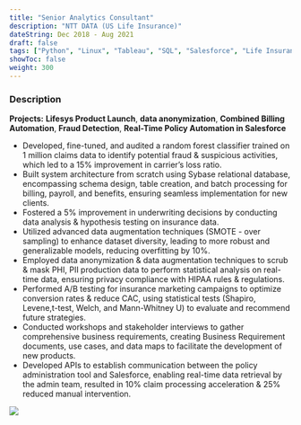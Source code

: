 ```yaml
---
title: "Senior Analytics Consultant"
description: "NTT DATA (US Life Insurance)"
dateString: Dec 2018 - Aug 2021
draft: false
tags: ["Python", "Linux", "Tableau", "SQL", "Salesforce", "Life Insurance", "Automation", "API", "Relational Database Management System", "RDBMS", "Random Forest", "A/B testing", "hypothesis testing", "Data Anonymization", "data analysis", "data management", "Machine Learning", "Data science", "Documentation", "PHI", "PII", "CPT", "Claims","Billing","Agile", "BRDs", "Jira"]
showToc: false
weight: 300
--- 
```


### Description

**Projects:** **Lifesys Product Launch**, **data anonymization**, **Combined Billing Automation**, **Fraud Detection**, **Real-Time Policy Automation in Salesforce**

- Developed, fine-tuned, and audited a random forest classifier trained on 1 million claims data to identify potential fraud & suspicious activities, which led to a 15% improvement in carrier’s loss ratio.
- Built system architecture from scratch using Sybase relational database, encompassing schema design, table creation, and batch processing for billing, payroll, and benefits, ensuring seamless implementation for new clients.
- Fostered a 5% improvement in underwriting decisions by conducting data analysis & hypothesis testing on insurance data.
- Utilized advanced data augmentation techniques (SMOTE - over sampling) to enhance dataset diversity, leading to more robust and generalizable models, reducing overfitting by 10%.
- Employed data anonymization & data augmentation techniques to scrub & mask PHI, PII production data to perform statistical analysis on real-time data, ensuring privacy compliance with HIPAA rules & regulations.
- Performed A/B testing for insurance marketing campaigns to optimize conversion rates & reduce CAC, using statistical tests (Shapiro, Levene,t-test, Welch, and Mann-Whitney U) to evaluate and recommend future strategies.
- Conducted workshops and stakeholder interviews to gather comprehensive business requirements, creating Business Requirement documents, use cases, and data maps to facilitate the development of new products.
- Developed APIs to establish communication between the policy administration tool and Salesforce, enabling real-time data retrieval by the admin team, resulted in 10% claim processing acceleration & 25% reduced manual intervention.


![](/experience/NTTDATA/NTT2.jpg#center)

